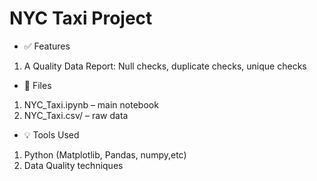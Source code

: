 # NYC Taxi Project
- ✅ Features
 1. A Quality Data Report: Null checks, duplicate checks, unique checks
- 📂 Files
 1. NYC_Taxi.ipynb – main notebook
 2. NYC_Taxi.csv/ – raw data
- 💡 Tools Used
 1. Python (Matplotlib, Pandas, numpy,etc)
 2. Data Quality techniques
